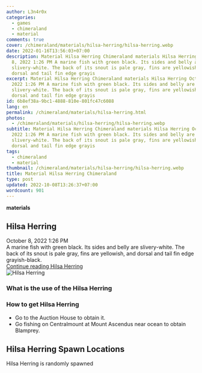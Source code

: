 ```yaml
---
author: L3n4r0x
categories:
  - games
  - chimeraland
  - material
comments: true
cover: /chimeraland/materials/hilsa-herring/hilsa-herring.webp
date: 2022-01-16T13:56:03+07:00
description: Material Hilsa Herring Chimeraland materials Hilsa Herring October
  8, 2022 1:26 PM A marine fish with green black. Its sides and belly are
  slivery-white. The back of its snout is pale gray, fins are yellowish, and
  dorsal and tail fin edge grayis
excerpt: Material Hilsa Herring Chimeraland materials Hilsa Herring October 8,
  2022 1:26 PM A marine fish with green black. Its sides and belly are
  slivery-white. The back of its snout is pale gray, fins are yellowish, and
  dorsal and tail fin edge grayis
id: 6b8ef38a-9bc1-4888-810e-801fc47c6088
lang: en
permalink: /chimeraland/materials/hilsa-herring.html
photos:
  - /chimeraland/materials/hilsa-herring/hilsa-herring.webp
subtitle: Material Hilsa Herring Chimeraland materials Hilsa Herring October 8,
  2022 1:26 PM A marine fish with green black. Its sides and belly are
  slivery-white. The back of its snout is pale gray, fins are yellowish, and
  dorsal and tail fin edge grayis
tags:
  - chimeraland
  - material
thumbnail: /chimeraland/materials/hilsa-herring/hilsa-herring.webp
title: Material Hilsa Herring Chimeraland
type: post
updated: 2022-10-08T13:26:37+07:00
wordcount: 901
---
```


<link
  rel="stylesheet"
  href="https://rawcdn.githack.com/dimaslanjaka/Web-Manajemen/870a349/css/bootstrap-5-3-0-alpha3-wrapper.css"
/>
<section id="bootstrap-wrapper">
  <div data-bs-theme="dark">
    <div
      class="row g-0 border rounded overflow-hidden flex-md-row mb-4 shadow-sm position-relative bg-dark text-light"
    >
      <div class="col p-4 d-flex flex-column position-static">
        <strong class="d-inline-block mb-2 text-success">materials</strong>
        <h2 class="mb-0">Hilsa Herring</h2>
        <div class="mb-1 text-muted">October 8, 2022 1:26 PM</div>
        <div class="mb-2 border p-1">
          A marine fish with green black. Its sides and belly are slivery-white.
          The back of its snout is pale gray, fins are yellowish, and dorsal and
          tail fin edge grayish-black.
        </div>
        <a
          href="/chimeraland/materials/hilsa-herring.html"
          class="stretched-link d-none text-primary"
          >Continue reading Hilsa Herring</a
        >
      </div>
      <div class="col-auto d-none d-md-block d-lg-block">
        <img
          src="https://www.webmanajemen.com/chimeraland/materials/hilsa-herring/hilsa-herring.webp"
          alt="Hilsa Herring"
        />
      </div>
    </div>
    <div class="row">
      <div class="col-lg-6 col-12 mb-2">
        <div class="card">
          <div class="card-body">
            <h3 class="card-title">What is the use of the Hilsa Herring</h3>
            <div class="card-text"><ul></ul></div>
          </div>
        </div>
      </div>
      <div class="col-lg-6 col-12 mb-2">
        <div class="card">
          <div class="card-body">
            <h3 class="card-title">How to get Hilsa Herring</h3>
            <div class="card-text">
              <ul>
                <li>Go to the Auction House to obtain it.</li>
                <li>
                  Go fishing on Centralmount at Mount Ascendus near ocean to
                  obtain Blamprey.
                </li>
              </ul>
            </div>
          </div>
        </div>
      </div>
      <div class="col-12 mb-2">
        <h2>Hilsa Herring Spawn Locations</h2>
        <p>Hilsa Herring is randomly spawned</p>
      </div>
    </div>
  </div>
</section>